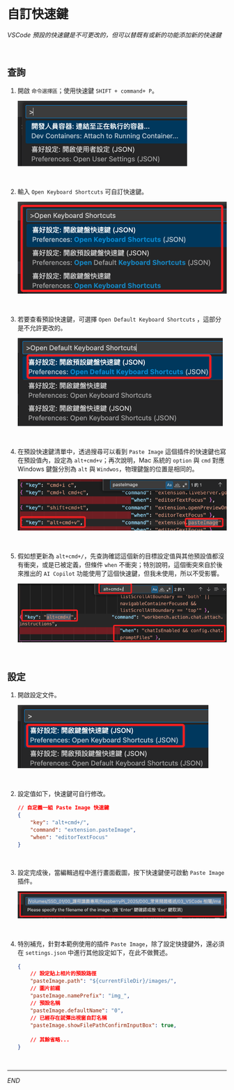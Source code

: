 # 自訂快速鍵

_VSCode 預設的快速鍵是不可更改的，但可以替既有或新的功能添加新的快速鍵_

<br>

## 查詢

1. 開啟 `命令選擇區`；使用快速鍵 `SHIFT + command+ P`。

    ![](images/img_01.png)

<br>

2. 輸入 `Open Keyboard Shortcuts` 可自訂快速鍵。

    ![](images/img_02.png)

<br>

3. 若要查看預設快速鍵，可選擇 `Open Default Keyboard Shortcuts` ，這部分是不允許更改的。

    ![](images/img_03.png)


<br>

4. 在預設快速鍵清單中，透過搜尋可以看到 `Paste Image` 這個插件的快速鍵也寫在預設值內，設定為 `alt+cmd+v`；再次說明，Mac 系統的 `option` 與 `cmd` 對應 Windows 鍵盤分別為 `alt` 與 `Windwos`，物理鍵盤的位置是相同的。

    ![](images/img_04.png)

<br>

5. 假如想更新為 `alt+cmd+/`，先查詢確認這個新的目標設定值與其他預設值都沒有衝突，或是已被定義，但條件 `when` 不衝突；特別說明，這個衝突來自於後來推出的 `AI Copilot` 功能使用了這個快速鍵，但我未使用，所以不受影響。

    ![](images/img_06.png)

<br>

## 設定

1. 開啟設定文件。

    ![](images/img_05.png)

<br>

2. 設定值如下，快速鍵可自行修改。

    ```json
    // 自定義一組 Paste Image 快速鍵
    {
        "key": "alt+cmd+/", 
        "command": "extension.pasteImage",
        "when": "editorTextFocus"
    }
    ```

<br>

3. 設定完成後，當編輯過程中進行畫面截圖，按下快速鍵便可啟動 `Paste Image` 插件。

    ![](images/img_07.png)

<br>

4. 特別補充，針對本範例使用的插件 `Paste Image`，除了設定快捷鍵外，還必須在 `settings.json` 中進行其他設定如下，在此不做贅述。

    ```json
    {
        // 設定貼上相片的預設路徑
        "pasteImage.path": "${currentFileDir}/images/",
        // 圖片前綴
        "pasteImage.namePrefix": "img_",
        // 預設名稱
        "pasteImage.defaultName": "0",
        // 已經存在就彈出視窗自訂名稱
        "pasteImage.showFilePathConfirmInputBox": true,
        
        // 其餘省略...
    }
    ```

<br>

___

_END_